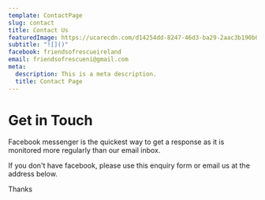 ```yaml
---
template: ContactPage
slug: contact
title: Contact Us
featuredImage: https://ucarecdn.com/d14254dd-8247-46d3-ba29-2aac3b190b02/-/crop/4068x2223/28,169/-/preview/
subtitle: "![]()"
facebook: friendsofrescueireland
email: friendsofrescueni@gmail.com
meta:
  description: This is a meta description.
  title: Contact Page
---
```

# Get in Touch

Facebook messenger is the quickest way to get a response as it is monitored more regularly than our email inbox.

If you don't have facebook, please use this enquiry form or email us at the address below.

Thanks